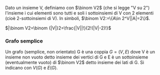 Dato un insieme V, definiamo con $\binom V2$ (che si legge "V su 2") l'insieme i cui elementi sono tutti e soli i sottoinsiemi di V con 2 elementi (cioè 2-sottoinsiemi di V). In simboli, $\binom V2:=\{A\in 2^V||A|=2\}$.

$|\binom V2=\binom {|V|}2=\frac{|V||!}{2!(|V|-2)!}$

### Grafo semplice
Un grafo (semplice, non orientato) G è una coppia $G=(V,E)$ dove V è un insieme non vuoto detto insieme dei vertici di G e E è un sottoinsieme (eventualmente vuoto) di $\binom V2$ detto insieme dei lati di G.
Si indicano con $V(G)$ e $E(G)$.